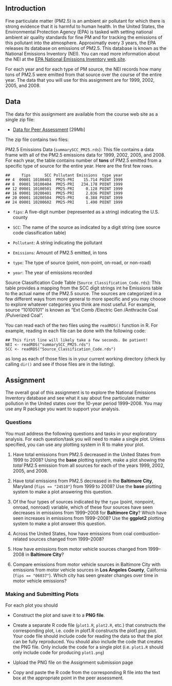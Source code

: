 ## Introduction

Fine particulate matter (PM2.5) is an ambient air pollutant for which there is
strong evidence that it is harmful to human health. In the United States, the
Environmental Protection Agency (EPA) is tasked with setting national ambient
air quality standards for fine PM and for tracking the emissions of this
pollutant into the atmosphere. Approximatly every 3 years, the EPA releases
its database on emissions of PM2.5. This database is known as the National
Emissions Inventory (NEI). You can read more information about the NEI at the
[EPA National Emissions Inventory web
site](http://www.epa.gov/ttn/chief/eiinformation.html).

For each year and for each type of PM source, the NEI records how many tons of
PM2.5 were emitted from that source over the course of the entire year. The
data that you will use for this assignment are for 1999, 2002, 2005, and 2008.

## Data

The data for this assignment are available from the course web site as a
single zip file:

  * [Data for Peer Assessment](https://d396qusza40orc.cloudfront.net/exdata%2Fdata%2FNEI_data.zip) [29Mb]

The zip file contains two files:

PM2.5 Emissions Data (`summarySCC_PM25.rds`): This file contains a data frame
with all of the PM2.5 emissions data for 1999, 2002, 2005, and 2008. For each
year, the table contains number of **tons** of PM2.5 emitted from a specific
type of source for the entire year. Here are the first few rows.

    
    
    ##     fips      SCC Pollutant Emissions  type year
    ## 4  09001 10100401  PM25-PRI    15.714 POINT 1999
    ## 8  09001 10100404  PM25-PRI   234.178 POINT 1999
    ## 12 09001 10100501  PM25-PRI     0.128 POINT 1999
    ## 16 09001 10200401  PM25-PRI     2.036 POINT 1999
    ## 20 09001 10200504  PM25-PRI     0.388 POINT 1999
    ## 24 09001 10200602  PM25-PRI     1.490 POINT 1999
    

  * `fips`: A five-digit number (represented as a string) indicating the U.S. county 

  * `SCC`: The name of the source as indicated by a digit string (see source code classification table)

  * `Pollutant`: A string indicating the pollutant

  * `Emissions`: Amount of PM2.5 emitted, in tons

  * `type`: The type of source (point, non-point, on-road, or non-road)

  * `year`: The year of emissions recorded

Source Classification Code Table (`Source_Classification_Code.rds`): This
table provides a mapping from the SCC digit strings int he Emissions table to
the actual name of the PM2.5 source. The sources are categorized in a few
different ways from more general to more specific and you may choose to
explore whatever categories you think are most useful. For example, source
“10100101” is known as “Ext Comb /Electric Gen /Anthracite Coal /Pulverized
Coal”.

You can read each of the two files using the `readRDS()` function in R. For
example, reading in each file can be done with the following code:

    
    
    ## This first line will likely take a few seconds. Be patient!
    NEI <- readRDS("summarySCC_PM25.rds")
    SCC <- readRDS("Source_Classification_Code.rds")
    

as long as each of those files is in your current working directory (check by
calling `dir()` and see if those files are in the listing).

## Assignment

The overall goal of this assignment is to explore the National Emissions
Inventory database and see what it say about fine particulate matter pollution
in the United states over the 10-year period 1999–2008. You may use any R
package you want to support your analysis.

### Questions

You must address the following questions and tasks in your exploratory
analysis. For each question/task you will need to make a single plot. Unless
specified, you can use any plotting system in R to make your plot.

  1. Have total emissions from PM2.5 decreased in the United States from 1999 to 2008? Using the **base** plotting system, make a plot showing the _total_ PM2.5 emission from all sources for each of the years 1999, 2002, 2005, and 2008.

  2. Have total emissions from PM2.5 decreased in the **Baltimore City**, Maryland (`fips == "24510"`) from 1999 to 2008? Use the **base** plotting system to make a plot answering this question.

  3. Of the four types of sources indicated by the `type` (point, nonpoint, onroad, nonroad) variable, which of these four sources have seen decreases in emissions from 1999–2008 for **Baltimore City**? Which have seen increases in emissions from 1999–2008? Use the **ggplot2** plotting system to make a plot answer this question.

  4. Across the United States, how have emissions from coal combustion-related sources changed from 1999–2008?

  5. How have emissions from motor vehicle sources changed from 1999–2008 in **Baltimore City**? 

  6. Compare emissions from motor vehicle sources in Baltimore City with emissions from motor vehicle sources in **Los Angeles County**, California (`fips == "06037"`). Which city has seen greater changes over time in motor vehicle emissions?

### Making and Submitting Plots

For each plot you should

  * Construct the plot and save it to a **PNG file**.

  * Create a separate R code file (`plot1.R`, `plot2.R`, etc.) that constructs the corresponding plot, i.e. code in plot1.R constructs the plot1.png plot. Your code file should include code for reading the data so that the plot can be fully reproduced. You should also include the code that creates the PNG file. Only include the code for a single plot (i.e. `plot1.R` should only include code for producing `plot1.png`)

  * Upload the PNG file on the Assignment submission page

  * Copy and paste the R code from the corresponding R file into the text box at the appropriate point in the peer assessment.

